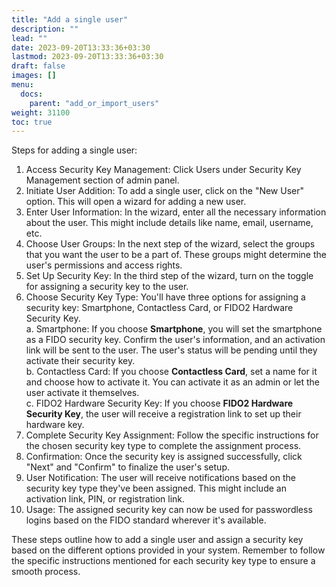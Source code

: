 ```yaml
---
title: "Add a single user"
description: ""
lead: ""
date: 2023-09-20T13:33:36+03:30
lastmod: 2023-09-20T13:33:36+03:30
draft: false
images: []
menu:
  docs:
    parent: "add_or_import_users"
weight: 31100
toc: true
---
```


Steps for adding a single user:

1. Access Security Key Management: Click Users under Security Key Management section of admin panel.
2. Initiate User Addition: To add a single user, click on the "New User" option. This will open a wizard for adding a new user.
3. Enter User Information: In the wizard, enter all the necessary information about the user. This might include details like name, email, username, etc.
4. Choose User Groups: In the next step of the wizard, select the groups that you want the user to be a part of. These groups might determine the user's permissions and access rights.
5. Set Up Security Key: In the third step of the wizard, turn on the toggle for assigning a security key to the user.
6. Choose Security Key Type: You'll have three options for assigning a security key: Smartphone, Contactless Card, or FIDO2 Hardware Security Key.\
    a. Smartphone: If you choose **Smartphone**, you will set the smartphone as a FIDO security key. Confirm the user's information, and an activation link will be sent to the user. The user's status will be pending until they activate their security key.\
    b. Contactless Card: If you choose **Contactless Card**, set a name for it and choose how to activate it. You can activate it as an admin or let the user activate it themselves.\
    c. FIDO2 Hardware Security Key: If you choose **FIDO2 Hardware Security Key**, the user will receive a registration link to set up their hardware key.
7. Complete Security Key Assignment: Follow the specific instructions for the chosen security key type to complete the assignment process.
8. Confirmation: Once the security key is assigned successfully, click "Next" and "Confirm" to finalize the user's setup.
9. User Notification: The user will receive notifications based on the security key type they've been assigned. This might include an activation link, PIN, or registration link.
10. Usage: The assigned security key can now be used for passwordless logins based on the FIDO standard wherever it's available.

These steps outline how to add a single user and assign a security key based on the different options provided in your system. Remember to follow the specific instructions mentioned for each security key type to ensure a smooth process.
